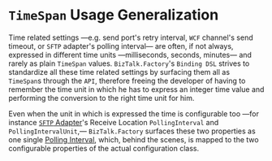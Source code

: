 ﻿# `TimeSpan` Usage Generalization

Time related settings &mdash;e.g. send port's retry interval, `WCF` channel's send timeout, or `SFTP` adapter's polling interval&mdash; are often, if not always, expressed in different time units &mdash;milliseconds, seconds, minutes&mdash; and rarely as plain `TimeSpan` values. `BizTalk.Factory`'s `Binding DSL` strives to standardize all these time related settings by surfacing them all as `TimeSpan`s through the `API`, therefore freeing the developer of having to remember the time unit in which he has to express an integer time value and performing the conversion to the right time unit for him.

Even when the unit in which is expressed the time is configurable too &mdash;for instance [`SFTP` Adapter][sftp-adapter-configuration]'s Receive Location `PollingInterval` and `PollingIntervalUnit`,&mdash; `BizTalk.Factory` surfaces these two properties as one single [Polling Interval][sftp-adapter-polling-interval], which, behind the scenes, is mapped to the two configurable properties of the actual configuration class.

<!-- links -->

[sftp-adapter-configuration]: https://docs.microsoft.com/en-us/biztalk/core/sftp-adapter#configure-the-receive-location
[sftp-adapter-polling-interval]: https://github.com/icraftsoftware/Be.Stateless.BizTalk.Dsl.Binding/blob/f635723e082b0a36d87331b0446347a5599c1d5a/src/Be.Stateless.BizTalk.Dsl.Binding/Dsl/Binding/Adapter/SftpAdapter.Inbound.cs#L98

<!--
cSpell:ignore
-->
